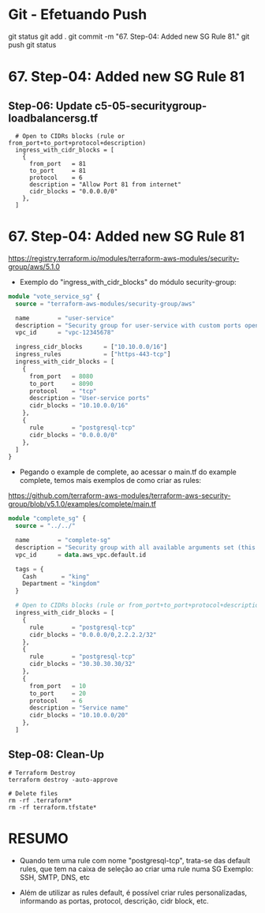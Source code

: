 
# ############################################################################
# ############################################################################
# ############################################################################
# Git - Efetuando Push

git status
git add .
git commit -m "67. Step-04: Added new SG Rule 81."
git push
git status



# ############################################################################
# ############################################################################
# ############################################################################
#  67. Step-04: Added new SG Rule 81


## Step-06: Update c5-05-securitygroup-loadbalancersg.tf 
```t
  # Open to CIDRs blocks (rule or from_port+to_port+protocol+description)
  ingress_with_cidr_blocks = [
    {
      from_port   = 81
      to_port     = 81
      protocol    = 6
      description = "Allow Port 81 from internet"
      cidr_blocks = "0.0.0.0/0"
    },
  ] 
```












# ############################################################################
# ############################################################################
# ############################################################################
#  67. Step-04: Added new SG Rule 81

<https://registry.terraform.io/modules/terraform-aws-modules/security-group/aws/5.1.0>

- Exemplo do "ingress_with_cidr_blocks" do módulo security-group:

~~~~tf
module "vote_service_sg" {
  source = "terraform-aws-modules/security-group/aws"

  name        = "user-service"
  description = "Security group for user-service with custom ports open within VPC, and PostgreSQL publicly open"
  vpc_id      = "vpc-12345678"

  ingress_cidr_blocks      = ["10.10.0.0/16"]
  ingress_rules            = ["https-443-tcp"]
  ingress_with_cidr_blocks = [
    {
      from_port   = 8080
      to_port     = 8090
      protocol    = "tcp"
      description = "User-service ports"
      cidr_blocks = "10.10.0.0/16"
    },
    {
      rule        = "postgresql-tcp"
      cidr_blocks = "0.0.0.0/0"
    },
  ]
}
~~~~


- Pegando o example de complete, ao acessar o main.tf do example complete, temos mais exemplos de como criar as rules:

<https://github.com/terraform-aws-modules/terraform-aws-security-group/blob/v5.1.0/examples/complete/main.tf>

~~~~tf
module "complete_sg" {
  source = "../../"

  name        = "complete-sg"
  description = "Security group with all available arguments set (this is just an example)"
  vpc_id      = data.aws_vpc.default.id

  tags = {
    Cash       = "king"
    Department = "kingdom"
  }

  # Open to CIDRs blocks (rule or from_port+to_port+protocol+description)
  ingress_with_cidr_blocks = [
    {
      rule        = "postgresql-tcp"
      cidr_blocks = "0.0.0.0/0,2.2.2.2/32"
    },
    {
      rule        = "postgresql-tcp"
      cidr_blocks = "30.30.30.30/32"
    },
    {
      from_port   = 10
      to_port     = 20
      protocol    = 6
      description = "Service name"
      cidr_blocks = "10.10.0.0/20"
    },
  ]

~~~~






## Step-08: Clean-Up
```t
# Terraform Destroy
terraform destroy -auto-approve

# Delete files
rm -rf .terraform*
rm -rf terraform.tfstate*
```







# ############################################################################
# ############################################################################
# ############################################################################
#  RESUMO

- Quando tem uma rule com nome "postgresql-tcp", trata-se das default rules, que tem na caixa de seleção ao criar uma rule numa SG
Exemplo: SSH, SMTP, DNS, etc

- Além de utilizar as rules default, é possível criar rules personalizadas, informando as portas, protocol, descrição, cidr block, etc.